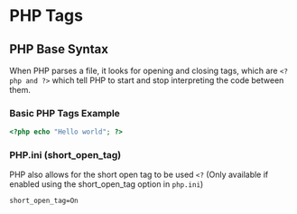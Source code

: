 # PHP Tags

## PHP Base Syntax

When PHP parses a file, it looks for opening and closing tags, which are ```<?php and ?>``` which tell PHP to start and stop interpreting the code between them.


### Basic PHP Tags Example

```php
<?php echo "Hello world"; ?>
```

### PHP.ini (short_open_tag)

PHP also allows for the short open tag to be used ```<?``` (Only available if enabled using the short_open_tag option in ```php.ini```)

```
short_open_tag=On
```
